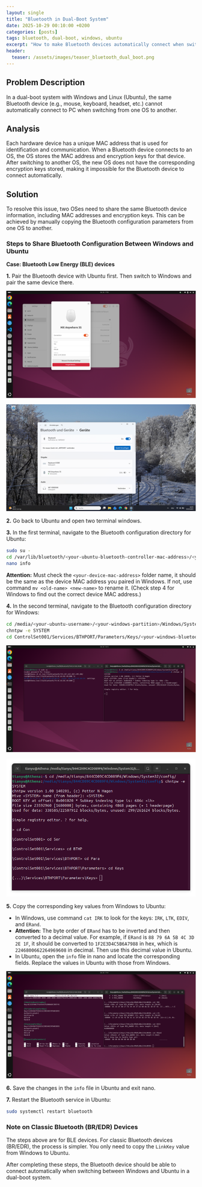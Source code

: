 ```yaml
---
layout: single
title: "Bluetooth in Dual-Boot System"
date: 2025-10-29 00:10:00 +0200
categories: [posts]
tags: bluetooth, dual-boot, windows, ubuntu
excerpt: "How to make Bluetooth devices automatically connect when switching between Windows and Ubuntu in a dual-boot system."
header:
  teaser: /assets/images/teaser_bluetooth_dual_boot.png
---
```


## Problem Description

In a dual-boot system with Windows and Linux (Ubuntu), the same Bluetooth device (e.g., mouse, keyboard, headset, etc.) cannot automatically connect to PC when switching from one OS to another.

## Analysis

Each hardware device has a unique MAC address that is used for identification and communication. When a Bluetooth device connects to an OS, the OS stores the MAC address and encryption keys for that device. After switching to another OS, the new OS does not have the corresponding encryption keys stored, making it impossible for the Bluetooth device to connect automatically.

## Solution

To resolve this issue, two OSes need to share the same Bluetooth device information, including MAC addresses and encryption keys. This can be achieved by manually copying the Bluetooth configuration parameters from one OS to another.

### Steps to Share Bluetooth Configuration Between Windows and Ubuntu

**Case: Bluetooth Low Energy (BLE) devices**

**1.** Pair the Bluetooth device with Ubuntu first. Then switch to Windows and pair the same device there.

![Screenshot: Ubuntu showing paired device MAC address](/assets/images/screenshots/bluetooth-in-dual-boot-system/1.%20Verbinden%20Ubuntu%20MAC%20Adresse.png)

![Screenshot: Windows showing paired device MAC address](/assets/images/screenshots/bluetooth-in-dual-boot-system/2.%20Verbinden%20Windows.png)

**2.** Go back to Ubuntu and open two terminal windows.

**3.** In the first terminal, navigate to the Bluetooth configuration directory for Ubuntu:

```bash
sudo su -
cd /var/lib/bluetooth/<your-ubuntu-bluetooth-controller-mac-address>/<your-device-mac-address>/
nano info
```

**Attention:** Must check the `<your-device-mac-address>` folder name, it should be the same as the device MAC address you paired in Windows. If not, use command `mv <old-name> <new-name>` to rename it. (Check step 4 for Windows to find out the correct device MAC address.)

**4.** In the second terminal, navigate to the Bluetooth configuration directory for Windows:

```bash
cd /media/<your-ubuntu-username>/<your-windows-partition>/Windows/System32/config
chntpw -e SYSTEM
cd ControlSet001/Services/BTHPORT/Parameters/Keys/<your-windows-bluetooth-controller-mac-address>/<your-device-mac-address>/
```
![Screenshot: Links Linux, Rechts Windows](/assets/images/screenshots/bluetooth-in-dual-boot-system/4.%20Links%20Linux,%20Rechts%20Windows.png)

![Screenshot: Detailed Windows path to Bluetooth keys](/assets/images/screenshots/bluetooth-in-dual-boot-system/5.%20Windows%20Path.png)

**5.** Copy the corresponding key values from Windows to Ubuntu:
   - In Windows, use command `cat IRK` to look for the keys: `IRK`, `LTK`, `EDIV`, and `ERand`. 
   - **Attention:** The byte order of `ERand` has to be inverted and then converted to a decimal value. For example, if `ERand` is `88 79 6A 5B 4C 3D 2E 1F`, it should be converted to `1F2E3D4C5B6A7988` in hex, which is `2246800662264969608` in decimal. Then use this decimal value in Ubuntu.
   - In Ubuntu, open the `info` file in nano and locate the corresponding fields. Replace the values in Ubuntu with those from Windows.

![Screenshot: Copying keys from Windows to Ubuntu](/assets/images/screenshots/bluetooth-in-dual-boot-system/8.%20IRK%20LTK%20EDIV%20ERand.png)

**6.** Save the changes in the `info` file in Ubuntu and exit nano.

**7.** Restart the Bluetooth service in Ubuntu:

```bash
sudo systemctl restart bluetooth
```

### Note on Classic Bluetooth (BR/EDR) Devices

The steps above are for BLE devices. For classic Bluetooth devices (BR/EDR), the process is simpler. You only need to copy the `LinkKey` value from Windows to Ubuntu.

After completing these steps, the Bluetooth device should be able to connect automatically when switching between Windows and Ubuntu in a dual-boot system.

<script src="/assets/js/gallery-lightbox.js"></script>